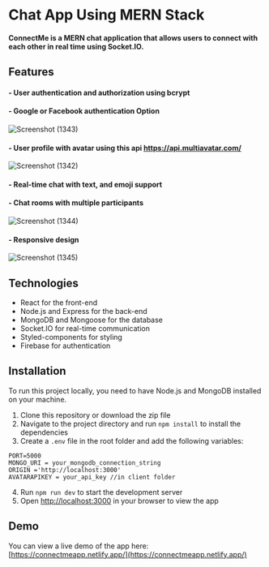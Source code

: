 # Chat App Using MERN Stack

#### ConnectMe is a MERN chat application that allows users to connect with each other in real time using Socket.IO.

## Features

#### - User authentication and authorization using bcrypt
#### - Google or Facebook authentication Option

  ![Screenshot (1343)](https://github.com/ranamostafa229/real_estate_app/assets/57458722/6348b6de-808e-4aad-8d73-0f60f81ef3d9)

#### - User profile with avatar using this api  <a href='https://api.multiavatar.com/'> https://api.multiavatar.com/</a>

  ![Screenshot (1342)](https://github.com/ranamostafa229/real_estate_app/assets/57458722/74129e99-15db-4baa-b020-2f70fe75f60e)
  
#### - Real-time chat with text, and emoji support
#### - Chat rooms with multiple participants

  ![Screenshot (1344)](https://github.com/ranamostafa229/real_estate_app/assets/57458722/e138b47f-7b85-43b2-a8d8-c5f5cba72fbb)
  
#### - Responsive design

  ![Screenshot (1345)](https://github.com/ranamostafa229/real_estate_app/assets/57458722/d2b7601b-3149-41c0-97d2-1d1235d5d665)

## Technologies

- React for the front-end
- Node.js and Express for the back-end
- MongoDB and Mongoose for the database
- Socket.IO for real-time communication
- Styled-components for styling
- Firebase for authentication

## Installation

To run this project locally, you need to have Node.js and MongoDB installed on your machine.

1. Clone this repository or download the zip file
2. Navigate to the project directory and run `npm install` to install the dependencies
3. Create a `.env` file in the root folder and add the following variables:

```
PORT=5000
MONGO_URI = your_mongodb_connection_string
ORIGIN ='http://localhost:3000'
AVATARAPIKEY = your_api_key //in client folder
```

4. Run `npm run dev` to start the development server
5. Open [http://localhost:3000](http://localhost:3000) in your browser to view the app

## Demo

You can view a live demo of the app here: [https://connectmeapp.netlify.app/](https://connectmeapp.netlify.app/)

